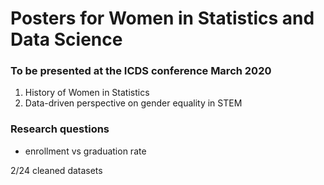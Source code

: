 # Posters for Women in Statistics and Data Science
### To be presented at the ICDS conference March 2020

1. History of Women in Statistics
2. Data-driven perspective on gender equality in STEM


### Research questions
- enrollment vs graduation rate



2/24 cleaned datasets
